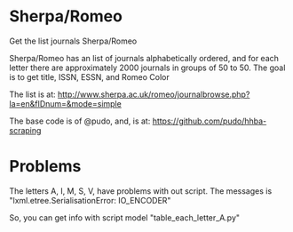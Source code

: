 Sherpa/Romeo
============

Get the list journals Sherpa/Romeo


Sherpa/Romeo has an  list of journals alphabetically ordered, and for each letter there are approximately 2000 journals in groups of 50 to 50. 
The goal is to get title, ISSN, ESSN, and Romeo Color

The list is at: http://www.sherpa.ac.uk/romeo/journalbrowse.php?la=en&fIDnum=&mode=simple

The base code is of @pudo, and, is at: https://github.com/pudo/hhba-scraping

# Problems

The letters A, I, M, S, V, have problems with out script. The messages is "lxml.etree.SerialisationError: IO_ENCODER"

So, you can get info with script model "table_each_letter_A.py"
